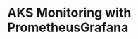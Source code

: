 # AKS Monitoring with PrometheusGrafana                                                                                                                                                                                                                                                                
